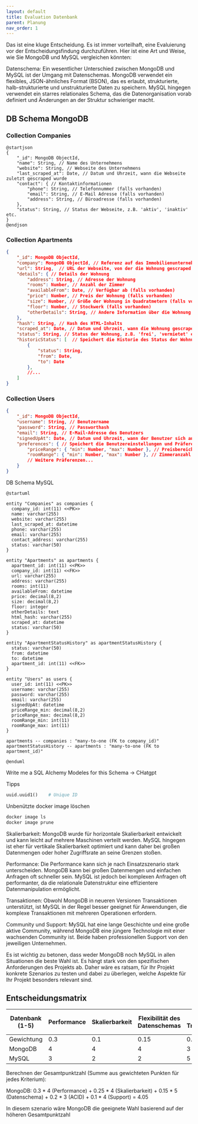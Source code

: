 ```yaml
---
layout: default
title: Evaluation Datenbank
parent: Planung
nav_order: 1
---
```


Das ist eine kluge Entscheidung. Es ist immer vorteilhaft, eine Evaluierung vor der Entscheidungsfindung durchzuführen. Hier ist eine Art und Weise, wie Sie MongoDB und MySQL vergleichen könnten:

Datenschema: Ein wesentlicher Unterschied zwischen MongoDB und MySQL ist der Umgang mit Datenschemas. MongoDB verwendet ein flexibles, JSON-ähnliches Format (BSON), das es erlaubt, strukturierte, halb-strukturierte und unstrukturierte Daten zu speichern. MySQL hingegen verwendet ein starres relationales Schema, das die Datenorganisation vorab definiert und Änderungen an der Struktur schwieriger macht.

## DB Schema MongoDB

### Collection Companies

```plantuml
@startjson
{
    "_id": MongoDB ObjectId,
    "name": String, // Name des Unternehmens
    "website": String, // Webseite des Unternehmens 
    "last_scraped_at": Date, // Datum und Uhrzeit, wann die Webseite zuletzt gescraped wurde
    "contact": { // Kontaktinformationen
        "phone": String, // Telefonnummer (falls vorhanden)
        "email": String, // E-Mail Adresse (falls vorhanden)
        "address": String, // Büroadresse (falls vorhanden)
    },
    "status": String, // Status der Webseite, z.B. 'aktiv', 'inaktiv' etc.
}
@endjson
```

### Collection Apartments

```json
{
    "_id": MongoDB ObjectId,
    "company": MongoDB ObjectId, // Referenz auf das Immobilienunternehmen
    "url": String,  // URL der Webseite, von der die Wohnung gescraped wurde
    "details": { // Details der Wohnung
        "address": String, // Adresse der Wohnung
        "rooms": Number, // Anzahl der Zimmer
        "availableFrom": Date, // Verfügbar ab (falls vorhanden)
        "price": Number, // Preis der Wohnung (falls vorhanden)
        "size": Number, // Größe der Wohnung in Quadratmetern (falls vorhanden)
        "floor": Number, // Stockwerk (falls vorhanden)
        "otherDetails": String, // Andere Information über die Wohnung (falls vorhanden)
    },
    "hash": String, // Hash des HTML-Inhalts
    "scraped_at": Date, // Datum und Uhrzeit, wann die Wohnung gescraped wurde
    "status": String, // Status der Wohnung, z.B. 'frei', 'vermietet' etc.
    "historicStatus": [  // Speichert die Historie des Status der Wohnung
        { 
            "status": String, 
            "from": Date, 
            "to": Date 
        },
        //...
    ]
}

```

### Collection Users

```json
{
    "_id": MongoDB ObjectId,
    "username": String, // Benutzername
    "password": String, // Passworthash
    "email": String, // E-Mail-Adresse des Benutzers
    "signedUpAt": Date, // Datum und Uhrzeit, wann der Benutzer sich angemeldet hat
    "preferences": { // Speichert die Benutzereinstellungen und Präferenzen
        "priceRange": { "min": Number, "max": Number }, // Preisbereich
        "roomRange": { "min": Number, "max": Number }, // Zimmeranzahl
        // Weitere Präferenzen...
    }
}

```

DB Schema MySQL

```plantuml
@startuml

entity "Companies" as companies {
  company_id: int(11) <<PK>>
  name: varchar(255)
  website: varchar(255)
  last_scraped_at: datetime
  phone: varchar(255)
  email: varchar(255)
  contact_address: varchar(255)
  status: varchar(50)
}

entity "Apartments" as apartments {
  apartment_id: int(11) <<PK>>
  company_id: int(11) <<FK>>
  url: varchar(255)
  address: varchar(255)
  rooms: int(11)
  availableFrom: datetime
  price: decimal(8,2)
  size: decimal(8,2)
  floor: integer
  otherDetails: text
  html_hash: varchar(255)
  scraped_at: datetime
  status: varchar(50)
}

entity "ApartmentStatusHistory" as apartmentStatusHistory {
  status: varchar(50)
  from: datetime
  to: datetime
  apartment_id: int(11) <<FK>>
}

entity "Users" as users {
  user_id: int(11) <<PK>>
  username: varchar(255)
  password: varchar(255)
  email: varchar(255)
  signedUpAt: datetime
  priceRange_min: decimal(8,2)
  priceRange_max: decimal(8,2)
  roomRange_min: int(11)
  roomRange_max: int(11)
}

apartments -- companies : "many-to-one (FK to company_id)"
apartmentStatusHistory -- apartments : "many-to-one (FK to apartment_id)"

@enduml
```	

Write me a SQL Alchemy Modeles for this Schema -> CHatgpt 

Tipps

```python
uuid.uuid1()    # Unique ID
```

Unbenützte docker image löschen

```bash
docker image ls
docker image prune
```


Skalierbarkeit: MongoDB wurde für horizontale Skalierbarkeit entwickelt und kann leicht auf mehrere Maschinen verteilt werden. MySQL hingegen ist eher für vertikale Skalierbarkeit optimiert und kann daher bei großen Datenmengen oder hoher Zugriffsrate an seine Grenzen stoßen.

Performance: Die Performance kann sich je nach Einsatzszenario stark unterscheiden. MongoDB kann bei großen Datenmengen und einfachen Anfragen oft schneller sein. MySQL ist jedoch bei komplexen Anfragen oft performanter, da die relationale Datenstruktur eine effizientere Datenmanipulation ermöglicht.

Transaktionen: Obwohl MongoDB in neueren Versionen Transaktionen unterstützt, ist MySQL in der Regel besser geeignet für Anwendungen, die komplexe Transaktionen mit mehreren Operationen erfordern.

Community und Support: MySQL hat eine lange Geschichte und eine große aktive Community, während MongoDB eine jüngere Technologie mit einer wachsenden Community ist. Beide haben professionellen Support von den jeweiligen Unternehmen.

Es ist wichtig zu betonen, dass weder MongoDB noch MySQL in allen Situationen die beste Wahl ist. Es hängt stark von den spezifischen Anforderungen des Projekts ab. Daher wäre es ratsam, für Ihr Projekt konkrete Szenarios zu testen und dabei zu überlegen, welche Aspekte für Ihr Projekt besonders relevant sind.

## Entscheidungsmatrix

| **Datenbank**  (1-5)  | **Performance**    | **Skalierbarkeit**  | **Flexibilität des Datenschemas** | **ACID-Transaktionen**  | **Community und Support**      | **Gesamtpunktzahl**  |
|---------------------  |------------------  |---------------------|---------------                    | --------------          | -----------------------------  | -------------------- |
| Gewichtung            | 0.3                | 0.1                 | 0.15                              | 0.2                     |   0.2                          | 
| MongoDB               | 4                  | 4                   | 4                                 | 3                       |   3                            | 3.4             |
| MySQL                 | 3                  | 2                   | 2                                 | 5                       |   4                            | 


Berechnen der Gesamtpunktzahl (Summe aus gewichteten Punkten für jedes Kriterium):

MongoDB: 0.3 * 4 (Performance) + 0.25 * 4 (Skalierbarkeit) + 0.15 * 5 (Datenschema) + 0.2 * 3 (ACID) + 0.1 * 4 (Support) = 4.05

In diesem szenario wäre MongoDB die geeignete Wahl basierend auf der höheren Gesamtpunktzahl
